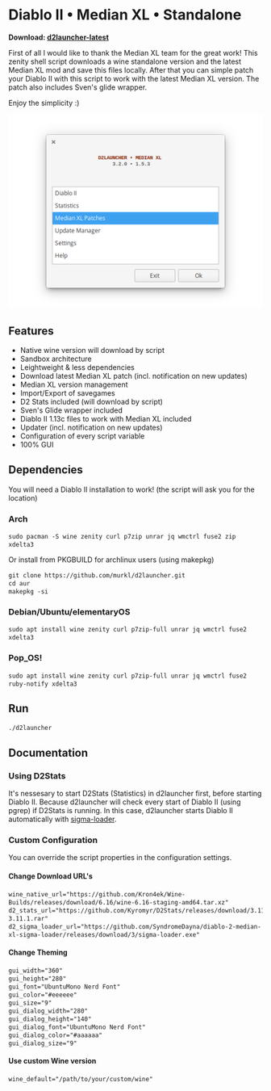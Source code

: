 # Diablo II • Median XL • Standalone

**Download: [d2launcher-latest](https://github.com/murkl/d2launcher/releases/latest)**

First of all I would like to thank the Median XL team for the great work! This zenity shell script downloads a wine standalone version and the latest Median XL mod and save this files locally. After that you can simple patch your Diablo II with this script to work with the latest Median XL version. The patch also includes Sven's glide wrapper.

Enjoy the simplicity :)

![d2launcher screenshot](https://raw.githubusercontent.com/murkl/d2launcher/master/res/screenshot.png)

## Features

- Native wine version will download by script
- Sandbox architecture
- Leightweight & less dependencies
- Download latest Median XL patch (incl. notification on new updates)
- Median XL version management
- Import/Export of savegames
- D2 Stats included (will download by script)
- Sven's Glide wrapper included
- Diablo II 1.13c files to work with Median XL included
- Updater (incl. notification on new updates)
- Configuration of every script variable
- 100% GUI


## Dependencies

You will need a Diablo II installation to work! (the script will ask you for the location)

### Arch

```
sudo pacman -S wine zenity curl p7zip unrar jq wmctrl fuse2 zip xdelta3
```

Or install from PKGBUILD for archlinux users (using makepkg)

```
git clone https://github.com/murkl/d2launcher.git
cd aur
makepkg -si
```

### Debian/Ubuntu/elementaryOS

```
sudo apt install wine zenity curl p7zip-full unrar jq wmctrl fuse2 xdelta3
```

### Pop_OS!

```
sudo apt install wine zenity curl p7zip-full unrar jq wmctrl fuse2 ruby-notify xdelta3
```

## Run

```
./d2launcher
```


## Documentation

### Using D2Stats

It's nessesary to start D2Stats (Statistics) in d2launcher first, before starting Diablo II. Because d2launcher will check every start of Diablo II (using pgrep) if D2Stats is running. In this case, d2launcher starts Diablo II automatically with [sigma-loader](https://github.com/SyndromeDayna/diablo-2-median-xl-sigma-loader).

### Custom Configuration

You can override the script properties in the configuration settings.

#### Change Download URL's

```
wine_native_url="https://github.com/Kron4ek/Wine-Builds/releases/download/6.16/wine-6.16-staging-amd64.tar.xz"
d2_stats_url="https://github.com/Kyromyr/D2Stats/releases/download/3.11.1/D2Stats-3.11.1.rar"
d2_sigma_loader_url="https://github.com/SyndromeDayna/diablo-2-median-xl-sigma-loader/releases/download/3/sigma-loader.exe"
```

#### Change Theming

```
gui_width="360"
gui_height="280"
gui_font="UbuntuMono Nerd Font"
gui_color="#eeeeee"
gui_size="9"
gui_dialog_width="280"
gui_dialog_height="140"
gui_dialog_font="UbuntuMono Nerd Font"
gui_dialog_color="#aaaaaa"
gui_dialog_size="9"
```

#### Use custom Wine version

```
wine_default="/path/to/your/custom/wine"
```


